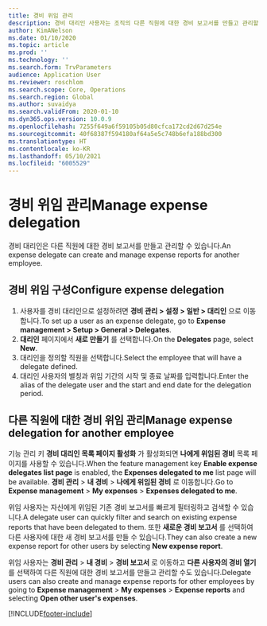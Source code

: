```yaml
---
title: 경비 위임 관리
description: 경비 대리인 사용자는 조직의 다른 직원에 대한 경비 보고서를 만들고 관리할 수 있습니다.
author: KimANelson
ms.date: 01/10/2020
ms.topic: article
ms.prod: ''
ms.technology: ''
ms.search.form: TrvParameters
audience: Application User
ms.reviewer: roschlom
ms.search.scope: Core, Operations
ms.search.region: Global
ms.author: suvaidya
ms.search.validFrom: 2020-01-10
ms.dyn365.ops.version: 10.0.9
ms.openlocfilehash: 7255f649a6f59105b05d80cfca172cd2d67d254e
ms.sourcegitcommit: 40f68387f594180af64a5e5c748b6efa188bd300
ms.translationtype: HT
ms.contentlocale: ko-KR
ms.lasthandoff: 05/10/2021
ms.locfileid: "6005529"
---
```

# <a name="manage-expense-delegation"></a><span data-ttu-id="0657c-103">경비 위임 관리</span><span class="sxs-lookup"><span data-stu-id="0657c-103">Manage expense delegation</span></span>

<span data-ttu-id="0657c-104">경비 대리인은 다른 직원에 대한 경비 보고서를 만들고 관리할 수 있습니다.</span><span class="sxs-lookup"><span data-stu-id="0657c-104">An expense delegate can create and manage expense reports for another employee.</span></span>

## <a name="configure-expense-delegation"></a><span data-ttu-id="0657c-105">경비 위임 구성</span><span class="sxs-lookup"><span data-stu-id="0657c-105">Configure expense delegation</span></span>

1. <span data-ttu-id="0657c-106">사용자를 경비 대리인으로 설정하려면 **경비 관리 > 설정 > 일반 > 대리인** 으로 이동합니다.</span><span class="sxs-lookup"><span data-stu-id="0657c-106">To set up a user as an expense delegate, go to **Expense management > Setup > General > Delegates**.</span></span>
2. <span data-ttu-id="0657c-107">**대리인** 페이지에서 **새로 만들기** 를 선택합니다.</span><span class="sxs-lookup"><span data-stu-id="0657c-107">On the **Delegates** page, select **New**.</span></span>
3. <span data-ttu-id="0657c-108">대리인을 정의할 직원을 선택합니다.</span><span class="sxs-lookup"><span data-stu-id="0657c-108">Select the employee that will have a delegate defined.</span></span> 
4. <span data-ttu-id="0657c-109">대리인 사용자의 별칭과 위임 기간의 시작 및 종료 날짜를 입력합니다.</span><span class="sxs-lookup"><span data-stu-id="0657c-109">Enter the alias of the delegate user and the start and end date for the delegation period.</span></span>

## <a name="manage-expense-delegation-for-another-employee"></a><span data-ttu-id="0657c-110">다른 직원에 대한 경비 위임 관리</span><span class="sxs-lookup"><span data-stu-id="0657c-110">Manage expense delegation for another employee</span></span>

<span data-ttu-id="0657c-111">기능 관리 키 **경비 대리인 목록 페이지 활성화** 가 활성화되면 **나에게 위임된 경비** 목록 페이지를 사용할 수 있습니다.</span><span class="sxs-lookup"><span data-stu-id="0657c-111">When the feature management key **Enable expense delegates list page** is enabled, the **Expenses delegated to me** list page will be available.</span></span> <span data-ttu-id="0657c-112">**경비 관리** > **내 경비** > **나에게 위임된 경비** 로 이동합니다.</span><span class="sxs-lookup"><span data-stu-id="0657c-112">Go to **Expense management** > **My expenses** > **Expenses delegated to me**.</span></span>

<span data-ttu-id="0657c-113">위임 사용자는 자신에게 위임된 기존 경비 보고서를 빠르게 필터링하고 검색할 수 있습니다.</span><span class="sxs-lookup"><span data-stu-id="0657c-113">A delegate user can quickly filter and search on existing expense reports that have been delegated to them.</span></span> <span data-ttu-id="0657c-114">또한 **새로운 경비 보고서** 를 선택하여 다른 사용자에 대한 새 경비 보고서를 만들 수 있습니다.</span><span class="sxs-lookup"><span data-stu-id="0657c-114">They can also create a new expense report for other users by selecting **New expense report**.</span></span>

<span data-ttu-id="0657c-115">위임 사용자는 **경비 관리** > **내 경비** > **경비 보고서** 로 이동하고 **다른 사용자의 경비 열기** 를 선택하여 다른 직원에 대한 경비 보고서를 만들고 관리할 수도 있습니다.</span><span class="sxs-lookup"><span data-stu-id="0657c-115">Delegate users can also create and manage expense reports for other employees by going to **Expense management** > **My expenses** > **Expense reports** and selecting **Open other user's expenses**.</span></span>


[!INCLUDE[footer-include](../includes/footer-banner.md)]